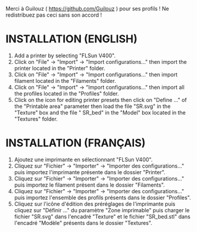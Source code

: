 Merci à Guilouz ( https://github.com/Guilouz ) pour ses profils ! Ne redistribuez pas ceci sans son accord !

# INSTALLATION (ENGLISH)

1. Add a printer by selecting "FLSun V400".
2. Click on "File" -> "Import" -> "Import configurations..." then import the printer located in the "Printer" folder.
3. Click on "File" -> "Import" -> "Import configurations..." then import filament located in the "Filaments" folder.
4. Click on "File" -> "Import" -> "Import configurations..." then import all the profiles located in the "Profiles" folder.
5. Click on the icon for editing printer presets then click on "Define ..." of the "Printable area" parameter then load the file "SR.svg" in the "Texture" box and the file " SR_bed" in the "Model" box located in the "Textures" folder.


# INSTALLATION (FRANÇAIS)

1. Ajoutez une imprimante en sélectionnant "FLSun V400".
2. Cliquez sur "Fichier" -> "Importer" -> "Importer des configurations..." puis importez l'imprimante présente dans le dossier "Printer".
3. Cliquez sur "Fichier" -> "Importer" -> "Importer des configurations..." puis importez le filament présent dans le dossier "Filaments".
4. Cliquez sur "Fichier" -> "Importer" -> "Importer des configurations..." puis importez l'ensemble des profils présents dans le dossier "Profiles".
5. Cliquez sur l'icône d'édition des préréglages de l'imprimante puis cliquez sur "Définir ..." du paramètre "Zone imprimable" puis charger le fichier "SR.svg" dans l'encadré "Texture" et le fichier "SR_bed.stl" dans l'encadré "Modèle" présents dans le dossier "Textures".